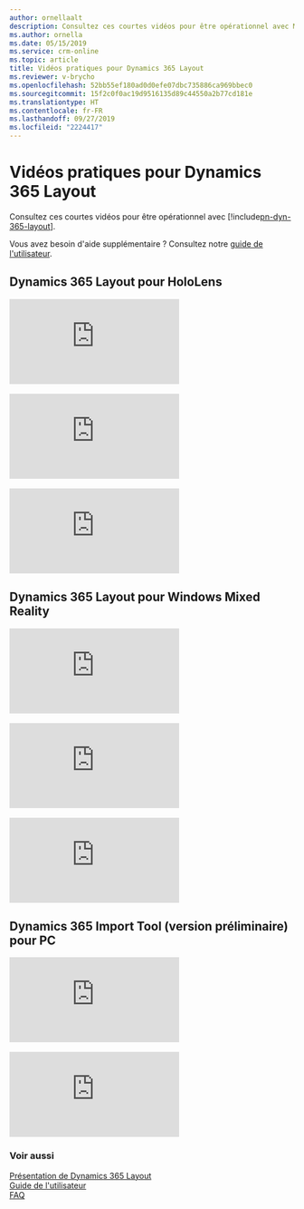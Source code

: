 ```yaml
---
author: ornellaalt
description: Consultez ces courtes vidéos pour être opérationnel avec Microsoft Dynamics 365 Layout
ms.author: ornella
ms.date: 05/15/2019
ms.service: crm-online
ms.topic: article
title: Vidéos pratiques pour Dynamics 365 Layout
ms.reviewer: v-brycho
ms.openlocfilehash: 52bb55ef180ad0d0efe07dbc735886ca969bbec0
ms.sourcegitcommit: 15f2c0f0ac19d9516135d89c44550a2b77cd181e
ms.translationtype: HT
ms.contentlocale: fr-FR
ms.lasthandoff: 09/27/2019
ms.locfileid: "2224417"
---
```

# <a name="how-to-videos-for-dynamics-365-layout"></a>Vidéos pratiques pour Dynamics 365 Layout

Consultez ces courtes vidéos pour être opérationnel avec [!include[pn-dyn-365-layout](../includes/pn-dyn-365-layout.md)].

Vous avez besoin d'aide supplémentaire ? Consultez notre [guide de l'utilisateur](user-guide.md).

## <a name="dynamics-365-layout-for-hololens"></a>Dynamics 365 Layout pour HoloLens

<div class="embeddedvideo"><iframe src="https://www.microsoft.com/videoplayer/embed/RE2EWQP" frameborder="0" allowfullscreen=""></iframe></div>
</br>
<div class="embeddedvideo"><iframe src="https://www.microsoft.com/videoplayer/embed/RE2EK2u" frameborder="0" allowfullscreen=""></iframe></div>
</br>
<div class="embeddedvideo"><iframe src="https://www.microsoft.com/videoplayer/embed/RE2EZt5" frameborder="0" allowfullscreen=""></iframe></div>

## <a name="dynamics-365-layout-for-windows-mixed-reality"></a>Dynamics 365 Layout pour Windows Mixed Reality

<div class="embeddedvideo"><iframe src="https://www.microsoft.com/videoplayer/embed/RE2EOUG" frameborder="0" allowfullscreen=""></iframe></div>
</br>
<div class="embeddedvideo"><iframe src="https://www.microsoft.com/videoplayer/embed/RE2EK2x" frameborder="0" allowfullscreen=""></iframe></div>
</br>
<div class="embeddedvideo"><iframe src="https://www.microsoft.com/videoplayer/embed/RE2EK2w" frameborder="0" allowfullscreen=""></iframe></div>

## <a name="dynamics-365-import-tool-preview-for-pc"></a>Dynamics 365 Import Tool (version préliminaire) pour PC

<div class="embeddedvideo"><iframe src="https://www.microsoft.com/videoplayer/embed/RWqjaR" frameborder="0" allowfullscreen=""></iframe></div>
</br>
<div class="embeddedvideo"><iframe src="https://www.microsoft.com/videoplayer/embed/RWqDZa" frameborder="0" allowfullscreen=""></iframe></div>

### <a name="see-also"></a>Voir aussi
[Présentation de Dynamics 365 Layout](index.md)<br/>
[Guide de l'utilisateur](user-guide.md)<br/>
[FAQ](faq.md)<br/>
